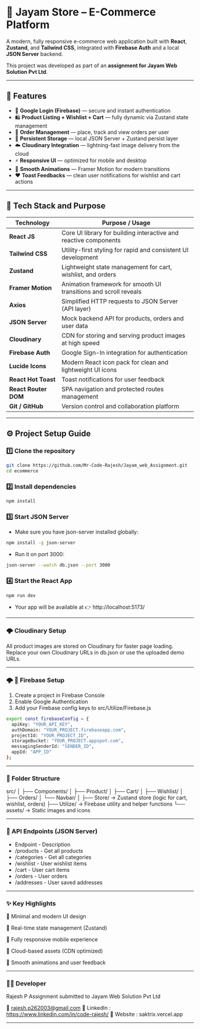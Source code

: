 # 🛒 Jayam Store – E-Commerce Platform  

A modern, fully responsive e-commerce web application built with **React**, **Zustand**, and **Tailwind CSS**, integrated with **Firebase Auth** and a local **JSON Server** backend.  

This project was developed as part of an **assignment for Jayam Web Solution Pvt Ltd**.

---

## 🚀 Features

- 🔐 **Google Login (Firebase)** — secure and instant authentication  
- 🛍 **Product Listing + Wishlist + Cart** — fully dynamic via Zustand state management  
- 🧾 **Order Management** — place, track and view orders per user  
- 💾 **Persistent Storage** — local JSON Server + Zustand persist layer  
- ☁️ **Cloudinary Integration** — lightning-fast image delivery from the cloud  
- ⚡ **Responsive UI** — optimized for mobile and desktop  
- 💫 **Smooth Animations** — Framer Motion for modern transitions  
- ❤️ **Toast Feedbacks** — clean user notifications for wishlist and cart actions  

---

## 🧰 Tech Stack and Purpose

| Technology | Purpose / Usage |
|-------------|----------------|
| **React JS** | Core UI library for building interactive and reactive components |
| **Tailwind CSS** | Utility-first styling for rapid and consistent UI development |
| **Zustand** | Lightweight state management for cart, wishlist, and orders |
| **Framer Motion** | Animation framework for smooth UI transitions and scroll reveals |
| **Axios** | Simplified HTTP requests to JSON Server (API layer) |
| **JSON Server** | Mock backend API for products, orders and user data |
| **Cloudinary** | CDN for storing and serving product images at high speed |
| **Firebase Auth** | Google Sign-In integration for authentication |
| **Lucide Icons** | Modern React icon pack for clean and lightweight UI icons |
| **React Hot Toast** | Toast notifications for user feedback |
| **React Router DOM** | SPA navigation and protected routes management |
| **Git / GitHub** | Version control and collaboration platform |

---

## ⚙️ Project Setup Guide

### 1️⃣ Clone the repository

```bash
git clone https://github.com/Mr-Code-Rajesh/Jayam_web_Assignment.git
cd ecommerce
```

### 2️⃣ Install dependencies

```bash
npm install
```

### 3️⃣ Start JSON Server

- Make sure you have json-server installed globally:

```bash
npm install -g json-server
```

- Run it on port 3000:

```bash
json-server --watch db.json --port 3000
```

### 4️⃣ Start the React App

```bash
npm run dev
```

- Your app will be available at 👉 http://localhost:5173/

---

### 🌩 Cloudinary Setup

All product images are stored on Cloudinary for faster page loading.
Replace your own Cloudinary URLs in db.json or use the uploaded demo URLs.

---

### 🌩 🔐 Firebase Setup

1. Create a project in Firebase Console
2. Enable Google Authentication
3. Add your Firebase config keys to src/Utilize/Firebase.js

```bash
export const firebaseConfig = {
  apiKey: "YOUR_API_KEY",
  authDomain: "YOUR_PROJECT.firebaseapp.com",
  projectId: "YOUR_PROJECT_ID",
  storageBucket: "YOUR_PROJECT.appspot.com",
  messagingSenderId: "SENDER_ID",
  appId: "APP_ID"
};
```

---

### 🧠 Folder Structure

src/
│
├── Components/
│   ├── Product/
│   ├── Cart/
│   ├── Wishlist/
│   ├── Orders/
│   └── Navbar/
│
├── Store/          → Zustand store (logic for cart, wishlist, orders)
├── Utilize/        → Firebase utility and helper functions
└── assets/         → Static images and icons

---

### 🧾 API Endpoints (JSON Server)

- Endpoint  	- Description
- /products	    - Get all products
- /categories	- Get all categories
- /wishlist	    - User wishlist items
- /cart	        - User cart items
- /orders	    - User orders
- /addresses	- User saved addresses

---

### ✨ Key Highlights

🔸 Minimal and modern UI design

🔸 Real-time state management (Zustand)

🔸 Fully responsive mobile experience

🔸 Cloud-based assets (CDN optimized)

🔸 Smooth animations and user feedback

---

### 🧑‍💻 Developer

Rajesh P
Assignment submitted to Jayam Web Solution Pvt Ltd

📧 rajesh.p262003@gmail.com
🔗 LinkedIn : https://www.linkedin.com/in/code-rajesh/
🔗 Website  : saktrix.vercel.app

---
